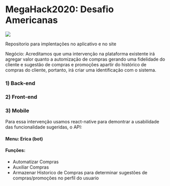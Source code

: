 # MegaHack2020: Desafio Americanas

![](http://i.picasion.com/pic90/4104cac8655194f63ba1147a81273528.gif)

Repositorio para implentações no aplicativo e no site 

Negócio: Acreditamos que uma intervenção na plataforma existente irá agregar valor quanto a automização de compras gerando uma fidelidade do cliente  e sugestão de compras e promoções apartir do histórico de compras do cliente, portanto, irá criar uma identificação com o sistema.

###  1) Back-end
###  2) Front-end
###  3) Mobile

Para essa intervenção usamos react-native para demontrar a usabilidade das funcionalidade sugeridas, o API:
 #### Menu: Erica (bot)
 #### Funções:
 - Automatizar Compras
 - Auxiliar Compras
 - Armazenar Historico de Compras para determinar sugestões de compras/promoções no perfil do usuario
